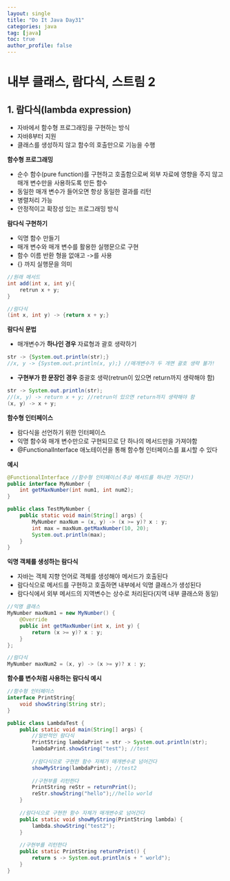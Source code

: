 ```yaml
---
layout: single
title: "Do It Java Day31"
categories: java
tag: [java]
toc: true
author_profile: false  
---
```

# 내부 클래스, 람다식, 스트림 2

## 1. 람다식(lambda expression)

* 자바에서 함수형 프로그래밍을 구현하는 방식
* 자바8부터 지원
* 클래스를 생성하지 않고 함수의 호출만으로 기능을 수행



**함수형 프로그래밍**

* 순수 함수(pure function)를 구현하고 호출함으로써 외부 자료에 영향을 주지 않고 매개 변수만을 사용하도록 만든 함수
* 동일한 매개 변수가 들어오면 항상 동일한 결과를 리턴
* 병렬처리 가능
* 안정적이고 확장성 있는 프로그래밍 방식



**람다식 구현하기**

* 익명 함수 만들기
* 매개 변수와 매개 변수를 활용한 실행문으로 구현
* 함수 이름 반환 형을 없애고 ->를 사용
* {} 까지 실행문을 의미

```java
//원래 메서드
int add(int x, int y){
	retrun x + y;
}

//람다식
(int x, int y) -> {return x + y;}
```



**람다식 문법**

* 매개변수가 **하나인 경우** 자료형과 괄호 생략하기

```java
str -> {System.out.println(str);}
//x, y -> {System.out.println(x, y);} //매개변수가 두 개면 괄호 생략 불가!
```

* **구현부가 한 문장인 경우** 중괄호 생략(retrun이 있으면 return까지 생략해야 함)

```java
str -> System.out.println(str);
//(x, y) -> return x + y; //retrun이 있으면 return까지 생략해야 함
(x, y) -> x + y;
```



**함수형 인터페이스**

* 람다식을 선언하기 위한 인터페이스
* 익명 함수와 매개 변수만으로 구현되므로 단 하나의 메서드만을 가져야함
* @FunctionalInterface 애노테이션을 통해 함수형 인터페이스를 표시할 수 있다



**예시**

```java
@FunctionalInterface //함수형 인터페이스(추상 메서드를 하나만 가진다!)
public interface MyNumber {
	int getMaxNumber(int num1, int num2);
}
```

```java
public class TestMyNumber {
	public static void main(String[] args) {
		MyNumber maxNum = (x, y) -> (x >= y)? x : y;
		int max = maxNum.getMaxNumber(10, 20);
		System.out.println(max);
	}
}
```



**익명 객체를 생성하는 람다식**

* 자바는 객체 지향 언어로 객체를 생성해야 메서드가 호출된다
* 람다식으로 메서드를 구현하고 호출하면 내부에서 익명 클래스가 생성된다
* 람다식에서 외부 메서드의 지역변수는 상수로 처리된다(지역 내부 클래스와 동일)

```java
//익명 클래스
MyNumber maxNum1 = new MyNumber() {
	@Override
	public int getMaxNumber(int x, int y) {
		return (x >= y)? x : y;
	}
};

//람다식
MyNumber maxNum2 = (x, y) -> (x >= y)? x : y;
```



**함수를 변수처럼 사용하는 람다식 예시**

```java
//함수형 인터페이스
interface PrintString{
	void showString(String str);
}

public class LambdaTest {
	public static void main(String[] args) {
        //일반적인 람다식
		PrintString lambdaPrint = str -> System.out.println(str);
		lambdaPrint.showString("test"); //test
		
        //람다식으로 구현한 함수 자체가 매개변수로 넘어간다
		showMyString(lambdaPrint); //test2 
		
        //구현부를 리턴한다
		PrintString reStr = returnPrint();
		reStr.showString("hello");//hello world 
	}
	
    //람다식으로 구현한 함수 자체가 매개변수로 넘어간다
	public static void showMyString(PrintString lambda) {
		lambda.showString("test2");
	}
	
    //구현부를 리턴한다
	public static PrintString returnPrint() {
		return s -> System.out.println(s + " world");
	}
}
```

